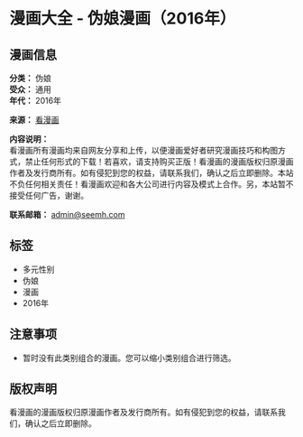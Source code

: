 # 漫画大全 - 伪娘漫画（2016年）

## 漫画信息
**分类：** 伪娘  
**受众：** 通用  
**年代：** 2016年

**来源：** [看漫画](https://www.manhuagui.com)

**内容说明：**  
看漫画所有漫画均来自网友分享和上传，以便漫画爱好者研究漫画技巧和构图方式，禁止任何形式的下载！若喜欢，请支持购买正版！看漫画的漫画版权归原漫画作者及发行商所有。如有侵犯到您的权益，请联系我们，确认之后立即删除。本站不负任何相关责任！看漫画欢迎和各大公司进行内容及模式上合作。另，本站暂不接受任何广告，谢谢。

**联系邮箱：** admin@seemh.com

## 标签
- 多元性别
- 伪娘
- 漫画
- 2016年

## 注意事项
- 暂时没有此类别组合的漫画。您可以缩小类别组合进行筛选。

## 版权声明
看漫画的漫画版权归原漫画作者及发行商所有。如有侵犯到您的权益，请联系我们，确认之后立即删除。